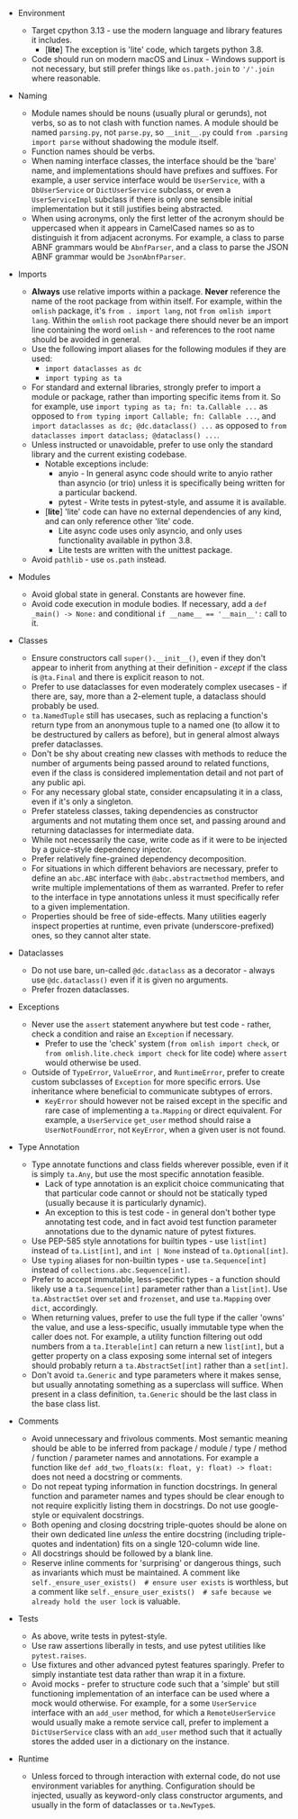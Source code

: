 - Environment
  - Target cpython 3.13 - use the modern language and library features it includes.
    - \[**lite**\] The exception is 'lite' code, which targets python 3.8.
  - Code should run on modern macOS and Linux - Windows support is not necessary, but still prefer things like
    `os.path.join` to `'/'.join` where reasonable.

- Naming
  - Module names should be nouns (usually plural or gerunds), not verbs, so as to not clash with function names. A
    module should be named `parsing.py`, not `parse.py`, so `__init__.py` could `from .parsing import parse` without
    shadowing the module itself.
  - Function names should be verbs.
  - When naming interface classes, the interface should be the 'bare' name, and implementations should have prefixes and
    suffixes. For example, a user service interface would be `UserService`, with a `DbUserService` or `DictUserService`
    subclass, or even a `UserServiceImpl` subclass if there is only one sensible initial implementation but it still
    justifies being abstracted.
  - When using acronyms, only the first letter of the acronym should be uppercased when it appears in CamelCased names
    so as to distinguish it from adjacent acronyms. For example, a class to parse ABNF grammars would be `AbnfParser`,
    and a class to parse the JSON ABNF grammar would be `JsonAbnfParser`.

- Imports
  - **Always** use relative imports within a package. **Never** reference the name of the root package from within
    itself. For example, within the `omlish` package, it's `from . import lang`, not `from omlish import lang`. Within
    the `omlish` root package there should never be an import line containing the word `omlish` - and references to the
    root name should be avoided in general.
  - Use the following import aliases for the following modules if they are used:
    - `import dataclasses as dc`
    - `import typing as ta`
  - For standard and external libraries, strongly prefer to import a module or package, rather than importing specific
    items from it. So for example, use `import typing as ta; fn: ta.Callable ...` as opposed to
    `from typing import Callable; fn: Callable ...`, and `import dataclasses as dc; @dc.dataclass() ...` as opposed to
    `from dataclasses import dataclass; @dataclass() ...`.
  - Unless instructed or unavoidable, prefer to use only the standard library and the current existing codebase.
    - Notable exceptions include:
      - anyio - In general async code should write to anyio rather than asyncio (or trio) unless it is specifically
        being written for a particular backend.
      - pytest - Write tests in pytest-style, and assume it is available.
    - \[**lite**\] 'lite' code can have no external dependencies of any kind, and can only reference other 'lite' code.
      - Lite async code uses only asyncio, and only uses functionality available in python 3.8.
      - Lite tests are written with the unittest package.
  - Avoid `pathlib` - use `os.path` instead.

- Modules
  - Avoid global state in general. Constants are however fine.
  - Avoid code execution in module bodies. If necessary, add a `def _main() -> None:` and conditional
    `if __name__ == '__main__':` call to it.

- Classes
  - Ensure constructors call `super().__init__()`, even if they don't appear to inherit from anything at their
    definition - *except* if the class is `@ta.Final` and there is explicit reason to not.
  - Prefer to use dataclasses for even moderately complex usecases - if there are, say, more than a 2-element tuple, a
    dataclass should probably be used.
  - `ta.NamedTuple` still has usecases, such as replacing a function's return type from an anonymous tuple to a named
    one (to allow it to be destructured by callers as before), but in general almost always prefer dataclasses.
  - Don't be shy about creating new classes with methods to reduce the number of arguments being passed around to
    related functions, even if the class is considered implementation detail and not part of any public api.
  - For any necessary global state, consider encapsulating it in a class, even if it's only a singleton.
  - Prefer stateless classes, taking dependencies as constructor arguments and not mutating them once set, and passing
    around and returning dataclasses for intermediate data.
  - While not necessarily the case, write code as if it were to be injected by a guice-style dependency injector.
  - Prefer relatively fine-grained dependency decomposition.
  - For situations in which different behaviors are necessary, prefer to define an `abc.ABC` interface with
    `@abc.abstractmethod` members, and write multiple implementations of them as warranted. Prefer to refer to the
    interface in type annotations unless it must specifically refer to a given implementation.
  - Properties should be free of side-effects. Many utilities eagerly inspect properties at runtime, even private
    (underscore-prefixed) ones, so they cannot alter state.

- Dataclasses
  - Do not use bare, un-called `@dc.dataclass` as a decorator - always use `@dc.dataclass()` even if it is given no
    arguments.
  - Prefer frozen dataclasses.

- Exceptions
  - Never use the `assert` statement anywhere but test code - rather, check a condition and raise an `Exception` if
    necessary.
    - Prefer to use the 'check' system (`from omlish import check`, or `from omlish.lite.check import check` for lite
      code) where `assert` would otherwise be used.
  - Outside of `TypeError`, `ValueError`, and `RuntimeError`, prefer to create custom subclasses of `Exception` for more
    specific errors. Use inheritance where beneficial to communicate subtypes of errors.
    - `KeyError` should however not be raised except in the specific and rare case of implementing a `ta.Mapping` or
      direct equivalent. For example, a `UserService` `get_user` method should raise a `UserNotFoundError`, not
      `KeyError`, when a given user is not found.

- Type Annotation
  - Type annotate functions and class fields wherever possible, even if it is simply `ta.Any`, but use the most specific
    annotation feasible.
    - Lack of type annotation is an explicit choice communicating that that particular code cannot or should not be
      statically typed (usually because it is particularly dynamic).
    - An exception to this is test code - in general don't bother type annotating test code, and in fact avoid test
      function parameter annotations due to the dynamic nature of pytest fixtures.
  - Use PEP-585 style annotations for builtin types - use `list[int]` instead of `ta.List[int]`, and `int | None`
    instead of `ta.Optional[int]`.
  - Use `typing` aliases for non-builtin types - use `ta.Sequence[int]` instead of `collections.abc.Sequence[int]`.
  - Prefer to accept immutable, less-specific types - a function should likely use a `ta.Sequence[int]` parameter rather
    than a `list[int]`. Use `ta.AbstractSet` over `set` and `frozenset`, and use `ta.Mapping` over `dict`, accordingly.
  - When returning values, prefer to use the full type if the caller 'owns' the value, and use a less-specific, usually
    immutable type when the caller does not. For example, a utility function filtering out odd numbers from a
    `ta.Iterable[int]` can return a new `list[int]`, but a getter property on a class exposing some internal set of
    integers should probably return a `ta.AbstractSet[int]` rather than a `set[int]`.
  - Don't avoid `ta.Generic` and type parameters where it makes sense, but usually annotating something as a superclass
    will suffice. When present in a class definition, `ta.Generic` should be the last class in the base class list.

- Comments
  - Avoid unnecessary and frivolous comments. Most semantic meaning should be able to be inferred from package / module
    / type / method / function / parameter names and annotations. For example a function like
    `def add_two_floats(x: float, y: float) -> float:` does not need a docstring or comments.
  - Do not repeat typing information in function docstrings. In general function and parameter names and types should be 
    clear enough to not require explicitly listing them in docstrings. Do not use google-style or equivalent docstrings.
  - Both opening and closing docstring triple-quotes should be alone on their own dedicated line *unless* the entire
    docstring (including triple-quotes and indentation) fits on a single 120-column wide line.
  - All docstrings should be followed by a blank line.
  - Reserve inline comments for 'surprising' or dangerous things, such as invariants which must be maintained. A comment
    like `self._ensure_user_exists()  # ensure user exists` is worthless, but a comment like
    `self._ensure_user_exists()  # safe because we already hold the user lock` is valuable.

- Tests
  - As above, write tests in pytest-style.
  - Use raw assertions liberally in tests, and use pytest utilities like `pytest.raises`.
  - Use fixtures and other advanced pytest features sparingly. Prefer to simply instantiate test data rather than wrap
    it in a fixture.
  - Avoid mocks - prefer to structure code such that a 'simple' but still functioning implementation of an interface can
    be used where a mock would otherwise. For example, for a some `UserService` interface with an `add_user` method, for
    which a `RemoteUserService` would usually make a remote service call, prefer to implement a `DictUserService` class
    with an `add_user` method such that it actually stores the added user in a dictionary on the instance.

- Runtime
  - Unless forced to through interaction with external code, do not use environment variables for anything.
    Configuration should be injected, usually as keyword-only class constructor arguments, and usually in the form of
    dataclasses or `ta.NewType`s.
